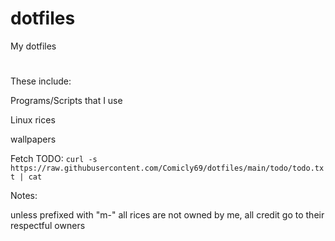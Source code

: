 # dotfiles
My dotfiles

<h1></h1>

These include:

Programs/Scripts that I use

Linux rices

wallpapers



Fetch TODO: `curl -s https://raw.githubusercontent.com/Comicly69/dotfiles/main/todo/todo.txt | cat`

Notes:

unless prefixed with "m-" all rices are not owned by me, all credit go to their respectful owners
